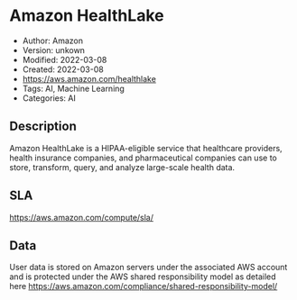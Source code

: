 # Amazon HealthLake

* Author: Amazon
* Version: unkown
* Modified: 2022-03-08
* Created: 2022-03-08
* <https://aws.amazon.com/healthlake>
* Tags: AI, Machine Learning
* Categories: AI

## Description

Amazon HealthLake is a HIPAA-eligible service that healthcare providers, health insurance companies, and pharmaceutical companies can use to store, transform, query, and analyze large-scale health data.

## SLA

https://aws.amazon.com/compute/sla/

## Data

User data is stored on Amazon servers under the associated AWS account and is protected under the AWS shared responsibility model as detailed here https://aws.amazon.com/compliance/shared-responsibility-model/
